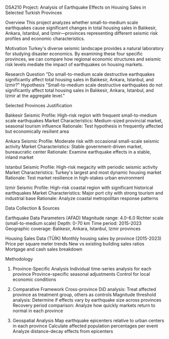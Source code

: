 DSA210 Project: Analysis of Earthquake Effects on Housing Sales in Selected Turkish Provinces

Overview
This project analyzes whether small-to-medium scale earthquakes cause significant changes in total housing sales in Balıkesir, Ankara, Istanbul, and Izmir—provinces representing different seismic risk profiles and economic characteristics.


Motivation
Turkey's diverse seismic landscape provides a natural laboratory for studying disaster economics. By examining these four specific provinces, we can compare how regional economic structures and seismic risk levels mediate the impact of earthquakes on housing markets.


Research Question
"Do small-to-medium scale destructive earthquakes significantly affect total housing sales in Balıkesir, Ankara, Istanbul, and Izmir?"
Hypothesis
"Small-to-medium scale destructive earthquakes do not significantly affect total housing sales in Balıkesir, Ankara, Istanbul, and Izmir at the aggregate level."


Selected Provinces Justification

Balıkesir
Seismic Profile: High-risk region with frequent small-to-medium scale earthquakes
Market Characteristics: Medium-sized provincial market, seasonal tourism influence
Rationale: Test hypothesis in frequently affected but economically resilient area

Ankara
Seismic Profile: Moderate risk with occasional small-scale seismic activity
Market Characteristics: Stable government-driven market, bureaucratic center
Rationale: Examine earthquake effects in a stable, inland market

Istanbul
Seismic Profile: High-risk megacity with periodic seismic activity
Market Characteristics: Turkey's largest and most dynamic housing market
Rationale: Test market resilience in high-stakes urban environment

Izmir
Seismic Profile: High-risk coastal region with significant historical earthquakes
Market Characteristics: Major port city with strong tourism and industrial base
Rationale: Analyze coastal metropolitan response patterns


Data Collection & Sources

Earthquake Data Parameters (AFAD)
Magnitude range: 4.0-6.0 Richter scale (small-to-medium scale)
Depth: 0-70 km
Time period: 2015-2023
Geographic coverage: Balıkesir, Ankara, Istanbul, Izmir provinces

Housing Sales Data (TÜİK)
Monthly housing sales by province (2015-2023)
Price per square meter trends
New vs existing building sales ratios
Mortgage and cash sales breakdown


Methodology

1. Province-Specific Analysis
Individual time-series analysis for each province
Province-specific seasonal adjustments
Control for local economic conditions

2. Comparative Framework
Cross-province DiD analysis: Treat affected province as treatment group, others as controls
Magnitude threshold analysis: Determine if effects vary by earthquake size across provinces
Recovery period comparison: Analyze how quickly markets return to normal in each province

3. Geospatial Analysis
Map earthquake epicenters relative to urban centers in each province
Calculate affected population percentages per event
Analyze distance-decay effects from epicenters


